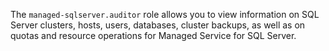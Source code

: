 The `managed-sqlserver.auditor` role allows you to view information on SQL Server clusters, hosts, users, databases, cluster backups, as well as on quotas and resource operations for Managed Service for SQL Server.